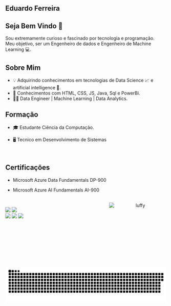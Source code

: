 ## Eduardo Ferreira
   
   ## Seja Bem Vindo 👋
   
   Sou extremamente curioso e fascinado por tecnologia e programação. <br>
   Meu objetivo, ser um Engenheiro de dados e Engenheiro de Machine Learning 💻. <br>
  
   ## Sobre Mim
   -  💡 Adquirindo conhecimentos em tecnologias de Data Science 📈  e artificial intelligence 🧠.
   -  📖 Conhecimentos com HTML, CSS, JS, Java, Sql e PowerBi.
   -  👨‍💻 Data Engineer | Machine Learning | Data Analytics.

   ## Formação
   -  🎓 Estudante Ciência da Computação. 
   -  🖥️ Tecnico em Desenvolvimento de Sistemas


      <br>

  ## Certificações
  
  - Microsoft Azure Data Fundamentals DP-900
  - Microsoft Azure AI Fundamentals AI-900

      <br>
      
      <center><img align="right" alt="luffy" height="200" width="180" src="https://media.tenor.com/images/9ff03b679bf96782b7ff1fb4089ad7e9/tenor.gif"></center>

   <div>
     <img height="180em" src="https://github-readme-stats.vercel.app/api?username=cadu77&show_icons=true&theme=radical&include_all_commits=true&count_private=true"/>
     <img height="180em" src="https://github-readme-stats.vercel.app/api/top-langs/?username=cadu77&layout=compact&langs_count=7&theme=tokyonight"/>
   </div>


    
 
<div> 
  <a href="https://instagram.com/cadu_fj" target="_blank"><img src="https://img.shields.io/badge/-Instagram-%23E4405F?style=for-the-badge&logo=instagram&logoColor=white" target="_blank"></a>
  <a href = "mailto:eduardo997136@gmail.com"><img src="https://img.shields.io/badge/-Gmail-%23333?style=for-the-badge&logo=gmail&logoColor=red" target="_blank"></a>
  <a href="https://www.linkedin.com/in/eduardo07/" target="_blank"><img src="https://img.shields.io/badge/-LinkedIn-%230077B5?style=for-the-badge&logo=linkedin&logoColor=white" target="_blank"></a> 
  <br>
  <br>
 
 
 
  ![Snake animation](https://github.com/cadu77/cadu77/blob/output/github-contribution-grid-snake.svg)
 
</div>


